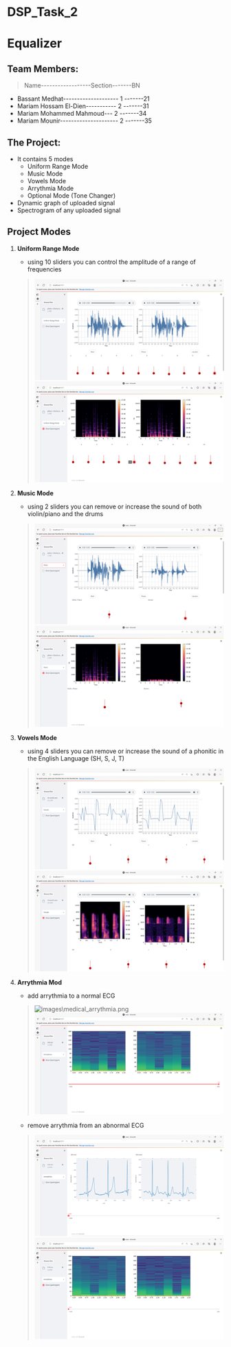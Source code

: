 # DSP_Task_2

# Equalizer


## Team Members:
> Name------------------Section-------BN
* Bassant Medhat--------------------   1   -------21
* Mariam Hossam El-Dien-----------   2   -------31
* Mariam Mohammed Mahmoud--- 2   -------34
* Mariam Mounir--------------------- 2  -------35
>


## The Project:
* It contains 5 modes
    * Uniform Range Mode
    * Music Mode
    * Vowels Mode
    * Arrythmia Mode
    * Optional Mode (Tone Changer)
* Dynamic graph of uploaded signal
* Spectrogram of any uploaded signal

## Project Modes
1.  __Uniform Range Mode__
    - using 10 sliders you can control the amplitude of a range of frequencies
    >![UNIFORM_MODE](images\uniform.png)
    >![UNIFORM_MODE](images\uniform_spectrogram.png)
2.  __Music Mode__
    - using 2 sliders you can remove or increase the sound of both violin/piano and the drums
    >![MUSIC_MODE](images\music.png)
    >![MUSIC_MODE](images\music_Spectrogram.png)
1.  __Vowels Mode__
    - using 4 sliders you can remove or increase the sound of a phonitic in the English Language (SH, S, J, T) 
    >![VOWELs_MODE](images\vowel.png)
    >![VOWELs_MODE](images\vowel_spectrogram.png)
1.  __Arrythmia Mod__
    - add arrythmia to a normal ECG
    >![images\medical_arrythmia.png](https://imgur.com/a/RqrILbj)
    >![ARRYTHMIA_MODE](images\medical_arrythmia_spectrogram.png)

    - remove arrythmia from an abnormal ECG
    >![ARRYTHMIA_MODE](images\medical_Noarrythmia.png)
    >![ARRYTHMIA_MODE](images\medical_Noarrythmia_spectrogram.png)

